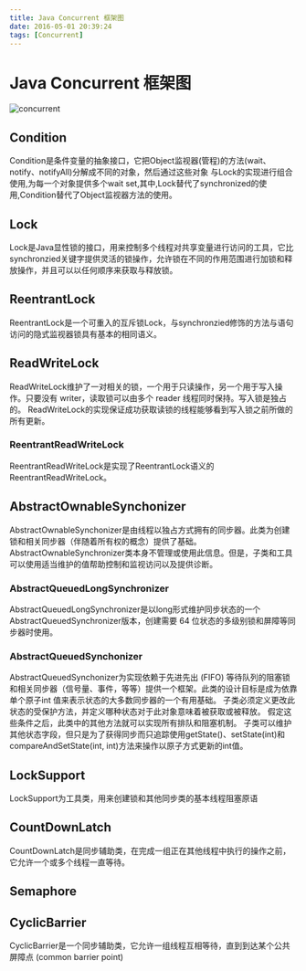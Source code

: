 ```yaml
---
title: Java Concurrent 框架图
date: 2016-05-01 20:39:24
tags: [Concurrent]
---
```


# **Java Concurrent 框架图** #
![concurrent](http://7xrl91.com1.z0.glb.clouddn.com/concurrent.png)
## **Condition** ##
Condition是条件变量的抽象接口，它把Object监视器(管程)的方法(wait、notify、notifyAll)分解成不同的对象，然后通过这些对象
与Lock的实现进行组合使用,为每一个对象提供多个wait set,其中,Lock替代了synchronized的使用,Condition替代了Object监视器方法的使用。
## **Lock** ##
Lock是Java显性锁的接口，用来控制多个线程对共享变量进行访问的工具，它比synchronzied关键字提供灵活的锁操作，允许锁在不同的作用范围进行加锁和释放操作，并且可以以任何顺序来获取与释放锁。
## **ReentrantLock** ##
ReentrantLock是一个可重入的互斥锁Lock，与synchronzied修饰的方法与语句访问的隐式监视器锁具有基本的相同语义。
## **ReadWriteLock** ##
ReadWriteLock维护了一对相关的锁，一个用于只读操作，另一个用于写入操作。只要没有 writer，读取锁可以由多个 reader 线程同时保持。写入锁是独占的。
ReadWriteLock的实现保证成功获取读锁的线程能够看到写入锁之前所做的所有更新。
### **ReentrantReadWriteLock** ###
ReentrantReadWriteLock是实现了ReentrantLock语义的ReentrantReadWriteLock。
## **AbstractOwnableSynchonizer** ##
AbstractOwnableSynchonizer是由线程以独占方式拥有的同步器。此类为创建锁和相关同步器（伴随着所有权的概念）提供了基础。AbstractOwnableSynchronizer类本身不管理或使用此信息。但是，子类和工具可以使用适当维护的值帮助控制和监视访问以及提供诊断。
### **AbstractQueuedLongSynchronizer** ###
AbstractQueuedLongSynchronizer是以long形式维护同步状态的一个AbstractQueuedSynchronizer版本，创建需要 64 位状态的多级别锁和屏障等同步器时使用。    
### **AbstractQueuedSynchonizer** ###
AbstractQueuedSynchonizer为实现依赖于先进先出 (FIFO) 等待队列的阻塞锁和相关同步器（信号量、事件，等等）提供一个框架。此类的设计目标是成为依靠单个原子int 值来表示状态的大多数同步器的一个有用基础。
子类必须定义更改此状态的受保护方法，并定义哪种状态对于此对象意味着被获取或被释放。
假定这些条件之后，此类中的其他方法就可以实现所有排队和阻塞机制。
子类可以维护其他状态字段，但只是为了获得同步而只追踪使用getState()、setState(int)和compareAndSetState(int, int)方法来操作以原子方式更新的int值。
## **LockSupport** ##
LockSupport为工具类，用来创建锁和其他同步类的基本线程阻塞原语
## **CountDownLatch** ##
CountDownLatch是同步辅助类，在完成一组正在其他线程中执行的操作之前，它允许一个或多个线程一直等待。
## **Semaphore** ##
## **CyclicBarrier** ##
CyclicBarrier是一个同步辅助类，它允许一组线程互相等待，直到到达某个公共屏障点 (common barrier point)
